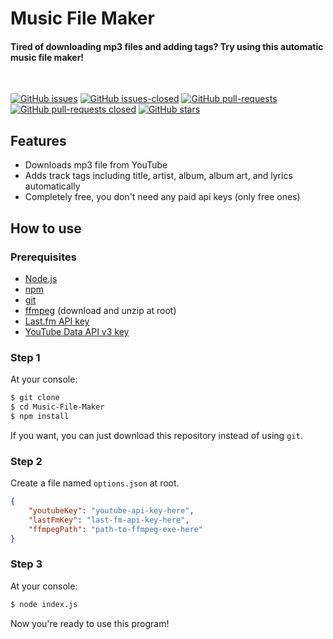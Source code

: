 # Music File Maker

<p>
    
<h4>Tired of downloading mp3 files and adding tags? Try using this automatic music file maker!</h4>
<br>

[![GitHub issues](https://img.shields.io/github/issues/redteadeveloper/Music-FIle-Maker.svg)](https://GitHub.com/redteadeveloper/Music-FIle-Maker/issues/)
[![GitHub issues-closed](https://img.shields.io/github/issues-closed/redteadeveloper/Music-FIle-Maker.svg)](https://GitHub.com/redteadeveloper/Music-FIle-Maker/issues?q=is%3Aissue+is%3Aclosed)
[![GitHub pull-requests](https://img.shields.io/github/issues-pr/redteadeveloper/Music-FIle-Maker.svg)](https://GitHub.com/redteadeveloper/Music-FIle-Maker/pull/)
[![GitHub pull-requests closed](https://img.shields.io/github/issues-pr-closed/redteadeveloper/Music-FIle-Maker.svg)](https://GitHub.com/redteadeveloper/Music-FIle-Maker/pull/)
[![GitHub stars](https://img.shields.io/github/stars/redteadeveloper/Music-FIle-Maker.svg?style=social&label=Star&maxAge=2592000)](https://GitHub.com/redteadeveloper/Music-FIle-Maker/stargazers/)

</p>

## Features
- Downloads mp3 file from YouTube
- Adds track tags including title, artist, album, album art, and lyrics automatically
- Completely free, you don't need any paid api keys (only free ones)

## How to use

### Prerequisites
- [Node.js](https://nodejs.org)
- [npm](https://www.npmjs.com/)
- [git](https://git-scm.com/)
- [ffmpeg](https://ffmpeg.org/download.html) (download and unzip at root)
- [Last.fm API key](https://www.last.fm/api)
- [YouTube Data API v3 key](https://console.cloud.google.com/marketplace/product/google/youtube.googleapis.com?q=search&referrer=search)

### Step 1
At your console:
```bash
$ git clone
$ cd Music-File-Maker
$ npm install
```
If you want, you can just download this repository instead of using ``git``.

### Step 2
Create a file named ``options.json`` at root.
```json
{
    "youtubeKey": "youtube-api-key-here",
    "lastFmKey": "last-fm-api-key-here",
    "ffmpegPath": "path-to-ffmpeg-exe-here" 
}
```

### Step 3
At your console:
```bash
$ node index.js
```
Now you're ready to use this program!
